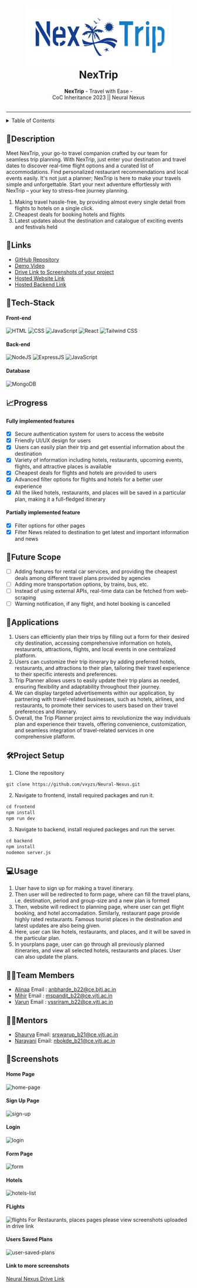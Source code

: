 <h1 align="center">
  <a href="https://github.com/CommunityOfCoders/Inheritance-2023">
    <img src="./frontend/src/images/newlogo.png" alt="NexTrip" width="400" height="166">
  </a>
  <br>
  NexTrip
</h1>

<div align="center">
   <strong>NexTrip</strong> - Travel with Ease - <br>
  CoC Inheritance 2023 || Neural Nexus <br> <br>
</div>
<hr>

<details>
<summary>Table of Contents</summary>

- [Description](#description)
- [Links](#links)
- [Tech Stack](#tech-stack)
- [Progress](#progress)
- [Future Scope](#future-scope)
- [Applications](#applications)
- [Project Setup](#project-setup)
- [Usage](#usage)
- [Team Members](#team-members)
- [Mentors](#mentors)
- [Screenshots](#screenshots)

</details>

## 📝Description

Meet NexTrip, your go-to travel companion crafted by our team for seamless trip planning. With NexTrip, just enter your destination and travel dates to discover real-time flight options and a curated list of accommodations. Find personalized restaurant recommendations and local events easily. It's not just a planner; NexTrip is here to make your travels simple and unforgettable. Start your next adventure effortlessly with NexTrip – your key to stress-free journey planning.

1. Making travel hassle-free, by providing almost every single detail from flights to hotels on a single click.
2. Cheapest deals for booking hotels and flights
3. Latest updates about the destination and catalogue of exciting events and festivals held

## 🔗Links

- [GitHub Repository](https://github.com/vxyzs/Neural-Nexus)
- [Demo Video](https://drive.google.com/drive/u/1/folders/1Mr50jWa19P459_gBYpcUDsGNswBmvKpm)
- [Drive Link to Screenshots of your project](https://drive.google.com/drive/u/1/folders/1Mr50jWa19P459_gBYpcUDsGNswBmvKpm)
- [Hosted Website Link](https://neural-nexus-frontend.vercel.app/)
- [Hosted Backend Link](https://nextrip-api.onrender.com/)

## 🤖Tech-Stack

#### Front-end

![HTML](https://img.shields.io/badge/-HTML5-E34F26?style=flat-square&logo=html5&logoColor=ffffff)
![CSS](https://img.shields.io/badge/-CSS3-1572B6?style=flat-square&logo=css3&logoColor=ffffff)
![JavaScript](https://img.shields.io/badge/-Javascript-F7DF1E?style=flat-square&logo=javascript&logoColor=000000)
![React](https://img.shields.io/badge/-React-61DAFB?style=flat-square&logo=react&logoColor=ffffff)
![Tailwind CSS](https://img.shields.io/badge/-TailwindCSS-06B6D4?style=flat-square&logo=tailwindcss&logoColor=ffffff)

#### Back-end

![NodeJS](https://img.shields.io/badge/-Node.JS-339933?style=flat-square&logo=nodedotjs&logoColor=ffffff)
![ExpressJS](https://img.shields.io/badge/-Express.js-%23404d59.svg?style=flat-square&logo=express&logoColor=%2361DAFB)
![JavaScript](https://img.shields.io/badge/-Javascript-F7DF1E?style=flat-square&logo=javascript&logoColor=000000)

#### Database

![MongoDB](https://img.shields.io/badge/MongoDB-47A248.svg?style=flat-square&logo=mongodb&logoColor=ffffff)

## 📈Progress

#### Fully implemented features

- [x] Secure authentication system for users to access the website
- [x] Friendly UI/UX design for users
- [x] Users can easily plan their trip and get essential information about the destination
- [x] Variety of information including hotels, restaurants, upcoming events, flights, and attractive places is available
- [x] Cheapest deals for flights and hotels are provided to users
- [x] Advanced filter options for flights and hotels for a better user experience
- [x] All the liked hotels, restaurants, and places will be saved in a particular plan, making it a full-fledged itinerary

#### Partially implemented feature

- [x] Filter options for other pages
- [x] Filter News related to destination to get latest and important information and news

## 🔮Future Scope

- [ ] Adding features for rental car services, and providing the cheapest deals among different travel plans provided by agencies
- [ ] Adding more transportation options, by trains, bus, etc.
- [ ] Instead of using external APIs, real-time data can be fetched from web-scraping
- [ ] Warning notification, if any flight, and hotel booking is cancelled

## 💸Applications

1. Users can efficiently plan their trips by filling out a form for their desired city destination, accessing comprehensive information on hotels, restaurants, attractions, flights, and local events in one centralized platform.
2. Users can customize their trip itinerary by adding preferred hotels, restaurants, and attractions to their plan, tailoring their travel experience to their specific interests and preferences.
3. Trip Planner allows users to easily update their trip plans as needed, ensuring flexibility and adaptability throughout their journey.
4. We can display targeted advertisements within our application, by partnering with travel-related businesses, such as hotels, airlines, and restaurants, to promote their services to users based on their travel preferences and itinerary.
5. Overall, the Trip Planner project aims to revolutionize the way individuals plan and experience their travels, offering convenience, customization, and seamless integration of travel-related services in one comprehensive platform.

## 🛠Project Setup

1. Clone the repository

```
git clone https://github.com/vxyzs/Neural-Nexus.git
```

2. Navigate to frontend, install required packages and run it.

```
cd frontend
npm install
npm run dev
```

3. Navigate to backend, install reqiured packeges and run the server.

```
cd backend
npm install
nodemon server.js
```

## 💻Usage

1. User have to sign up for making a travel itinerary.
2. Then user will be redirected to form page, where can fill the travel plans, i.e. destination, period and group-size and a new plan is formed
3. Then, website will redirect to planning page, where user can get flight booking, and hotel accomadation. Similarly, restaurant page provide highly rated restaurants. Famous tourist places in the destination and latest updates are also being given.
4. Here, user can like hotels, restaurants, and places, and it will be saved in the particular plan.
5. In yourplans page, user can go through all previously planned itineraries, and view all selected hotels, restaurants and places. User can also update the plans.

## 👨‍💻Team Members

- [Alinaa](https://github.com/AlinaaBharde) Email : anbharde_b22@ce.bjti.ac.in
- [Mihir](https://github.com/MSP20086) Email : mspandit_b22@ce.vjti.ac.in
- [Varun](https://github.com/vxyzs) Email : vssriram_b22@ce.vjti.ac.in

## 👨‍🏫Mentors

- [Shaurya](https://github.com/shauryaswarup) Email: srswarup_b21@ce.vjti.ac.in
- [Narayani](https://github.com/narayanibokde9) Email: nbokde_b21@ce.vjti.ac.in

## 📱Screenshots

#### Home Page

![home-page](https://github.com/vxyzs/Neural-Nexus/assets/129577732/59682b5b-324a-41fc-8f03-e790b97efcdc)

#### Sign Up Page

![sign-up](https://github.com/vxyzs/Neural-Nexus/assets/129577732/c1936aee-8003-4484-80d0-fa41bb4c7f15)

#### Login

![login](https://github.com/vxyzs/Neural-Nexus/assets/129577732/e180ad84-9438-470b-9cbc-1b75d5fa55a8)

#### Form Page

![form](https://github.com/vxyzs/Neural-Nexus/assets/129577732/8f2c0d7a-ff35-48b8-8d3c-8de24fec89e7)

#### Hotels

![hotels-list](https://github.com/vxyzs/Neural-Nexus/assets/129577732/614b94e1-9089-47cf-a3c2-b5051548f931)

#### FLights

![flights](https://github.com/vxyzs/Neural-Nexus/assets/129577732/feffc2fa-0ce1-4876-b94f-7e0cc8c2d426)
For Restaurants, places pages please view screenshots uploaded in drive link

#### Users Saved Plans

![user-saved-plans](https://github.com/vxyzs/Neural-Nexus/assets/129577732/8fcbfc06-ec93-4a30-9902-372617097b01)

#### Link to more screenshots

[Neural Nexus Drive Link](https://drive.google.com/drive/u/1/folders/1Mr50jWa19P459_gBYpcUDsGNswBmvKpm)

